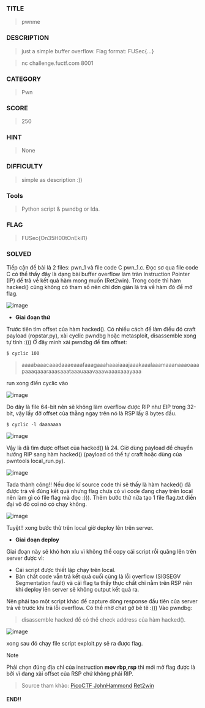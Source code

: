 ### TITLE
>pwnme
### DESCRIPTION
> just a simple buffer overflow. Flag format: FUSec{...}

>nc challenge.fuctf.com 8001
### CATEGORY
>Pwn
### SCORE
>250
### HINT
>None
### DIFFICULTY
>simple as description :))
### Tools
> Python script & pwndbg or Ida.
### FLAG
>FUSec{On35H00tOnEkil1}

### SOLVED
Tiếp cận đề bài là 2 files: pwn_1 và file code C pwn_1.c. Đọc sơ qua file code C có thể thấy đây là dạng bài buffer overflow làm tràn Instruction Pointer (IP) để trả về kết quả hàm mong muốn (Ret2win). Trong code thì hàm hacked() cũng không có tham số nên chỉ đơn giản là trả về hàm đó để mở flag.

![image](https://github.com/user-attachments/assets/4b119c4e-3ffd-46a7-8a80-9b3a28a550b8)

- __Giai đoạn thử__

Trước tiên tìm offset của hàm hacked(). Có nhiều cách để làm điều đó craft payload (ropstar.py), xài cyclic pwndbg hoặc metasploit, disassemble xong tự tính :))) Ở đây mình xài pwndbg để tìm offset:
```
$ cyclic 100
```
> aaaabaaacaaadaaaeaaafaaagaaahaaaiaaajaaakaaalaaamaaanaaaoaaapaaaqaaaraaasaaataaauaaavaaawaaaxaaayaaa

 run xong điền cyclic vào

![image](https://github.com/user-attachments/assets/635d454a-4c03-4987-b4c9-f64408781044)

Do đây là file 64-bit nên sẽ không làm overflow được RIP như EIP trong 32-bit, vậy lấy đỡ offset của thằng ngay trên nó là RSP lấy 8 bytes đầu.

```
$ cyclic -l daaaaaaa
```
![image](https://github.com/user-attachments/assets/9b348aba-4c87-48cd-bb7f-af709bbcb8df)

Vậy là đã tìm được offset của hacked() là 24. Giờ dùng payload để chuyển hướng RIP sang hàm hacked() (payload có thể tự craft hoặc dùng của pwntools local_run.py).

![image](https://github.com/user-attachments/assets/0413d765-fe1a-4768-8f10-5efadd79c4e3)

Tada thành công!! Nếu đọc kĩ source code thì sẽ thấy là hàm hacked() đã được trả về đúng kết quả nhưng flag chưa có vì code đang chạy trên local nên làm gì có file flag mà đọc :))). Thêm bước thử nữa tạo 1 file flag.txt điền đại vô đó coi nó có chạy không.

![image](https://github.com/user-attachments/assets/59d46f38-e82c-4312-bc22-5567fbdc0dce)

Tuyệt!! xong bước thử trên local giờ deploy lên trên server.

- __Giai đoạn deploy__
  
Giai đoạn này sẽ khó hơn xíu vì không thể copy cái script rồi quăng lên trên server được vì:
- Cái script được thiết lập chạy trên local.
- Bản chất code vẫn trả kết quả cuối cùng là lỗi overflow (SIGSEGV Segmentation fault) và cái flag ta thấy thực chất chỉ nằm trên RSP nên khi deploy lên server sẽ không output kết quả ra. 

Nên phải tạo một script khác để capture dòng response đầu tiên của server trả về trước khi trả lỗi overflow. Có thể nhờ chat gờ bê tê :)))
Vào pwndbg:
>disassemble hacked để có thể check address của hàm hacked().

![image](https://github.com/user-attachments/assets/0e2b4ef8-3812-4efb-8488-acb6dbc54321)

xong sau đó chạy file script exploit.py sẽ ra được flag.
>[!NOTE]
>Phải chọn đúng địa chỉ của instruction __mov rbp,rsp__ thì mới mở flag được là bởi vì đang xài offset của RSP chứ không phải RIP.

>Source tham khảo:
>[PicoCTF JohnHammond](https://www.youtube.com/watch?v=eg0gULifHFI)
>[Ret2win](https://www.youtube.com/watch?v=E4ZWJsGySoY&t=508s)
#### END!!
